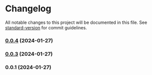 # Changelog

All notable changes to this project will be documented in this file. See [standard-version](https://github.com/conventional-changelog/standard-version) for commit guidelines.

### [0.0.4](https://github.com/sdmrf/react_native_template/compare/v0.0.3...v0.0.4) (2024-01-27)

### [0.0.3](https://github.com/sdmrf/react_native_template/compare/v0.0.1...v0.0.3) (2024-01-27)

### 0.0.1 (2024-01-27)
